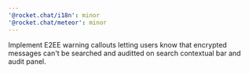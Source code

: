 ```yaml
---
'@rocket.chat/i18n': minor
'@rocket.chat/meteor': minor
---
```


Implement E2EE warning callouts letting users know that encrypted messages can't be searched and auditted on search contextual bar and audit panel.
